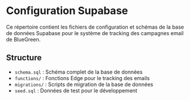 # Configuration Supabase

Ce répertoire contient les fichiers de configuration et schémas de la base de données Supabase pour le système de tracking des campagnes email de BlueGreen.

## Structure

- `schema.sql` : Schéma complet de la base de données
- `functions/` : Fonctions Edge pour le tracking des emails
- `migrations/` : Scripts de migration de la base de données
- `seed.sql` : Données de test pour le développement

